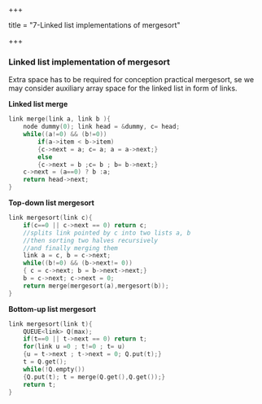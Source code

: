 +++

title = "7-Linked list implementations of mergesort"

+++

### Linked list implementation of mergesort

Extra space has to be required for conception practical mergesort, se we may consider auxiliary array space for the linked list in form of links.

**Linked list merge**

````c++
link merge(link a, link b ){
    node dummy(0); link head = &dummy, c= head;
    while((a!=0) && (b!=0))
        if(a->item < b->item)
        {c->next = a; c= a; a = a->next;}
    	else
        {c->next = b ;c= b ; b= b->next;}
    c->next = (a==0) ? b :a;
    return head->next;
}
````

**Top-down list mergesort**

````c++
link mergesort(link c){
    if(c==0 || c->next == 0) return c;
    //splits link pointed by c into two lists a, b
    //then sorting two halves recursively
    //and finally merging them
    link a = c, b = c->next;
    while((b!=0) && (b->next!= 0))
    { c = c->next; b = b->next->next;}
    b = c->next; c->next = 0;
    return merge(mergesort(a),mergesort(b));
}
````

**Bottom-up list mergesort**

````c++
link mergesort(link t){
    QUEUE<link> Q(max);
    if(t==0 || t->next == 0) return t;
    for(link u =0 ; t!=0 ; t= u)
    {u = t->next ; t->next = 0; Q.put(t);}
    t = Q.get();
    while(!Q.empty())
    {Q.put(t); t = merge(Q.get(),Q.get());}
    return t;
}
````

